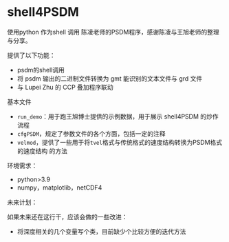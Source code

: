 # shell4PSDM

使用python 作为shell 调用 陈凌老师的PSDM程序，感谢陈凌与王旭老师的整理与分享。

提供了以下功能：

* psdm的shell调用
* 将 psdm 输出的二进制文件转换为 gmt 能识别的文本文件与 grd 文件
* 与 Lupei Zhu 的 CCP 叠加程序联动

基本文件

* `run_demo`：用于跑王旭博士提供的示例数据，用于展示 shell4PSDM 的炒作流程
* `cfgPSDM`，规定了参数文件的各个方面，包括一定的注释
* `velmod`，提供了一些用于将`tvel`格式与传统格式的速度结构转换为PSDM格式的速度结构 的方法

环境需求：

* python>3.9
* numpy，matplotlib，netCDF4

未来计划：

如果未来还在这行干，应该会做的一些改进：

* 将深度相关的几个变量写个类，目前缺少个比较方便的迭代方法
